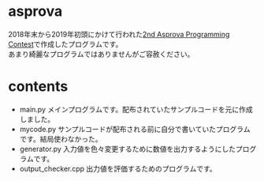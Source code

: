 # asprova

2018年末から2019年初頭にかけて行われた[2nd Asprova Programming Contest](https://asprocon2.contest.atcoder.jp)で作成したプログラムです。  
あまり綺麗なプログラムではありませんがご容赦ください。

# contents
- main.py メインプログラムです。配布されていたサンプルコードを元に作成しました。
- mycode.py サンプルコードが配布される前に自分で書いていたプログラムです。結局使わなかった。
- generator.py 入力値を色々変更するために数値を出力するようにしたプログラムです。
- output_checker.cpp 出力値を評価するためのプログラムです。
